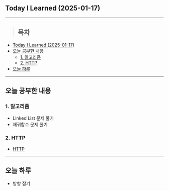 ## Today I Learned (2025-01-17)
---
> ## 목차
- [Today I Learned (2025-01-17)](#today-i-learned-2025-01-17)
- [오늘 공부한 내용](#오늘-공부한-내용)
  - [1. 알고리즘](#1-알고리즘)
  - [2. HTTP](#2-http)
- [오늘 하루](#오늘-하루)
---

## 오늘 공부한 내용
### 1. 알고리즘
- Linked List 문제 풀기
- 재귀함수 문제 풀기

### 2. HTTP
- [HTTP](https://mane-datalab.tistory.com/entry/%EB%84%A4%ED%8A%B8%EC%9B%8C%ED%81%AC-HTTP)

---
## 오늘 하루
- 방향 잡기
<!-- <img src="이미지 주소" width="100%" height="100%"/> -->
